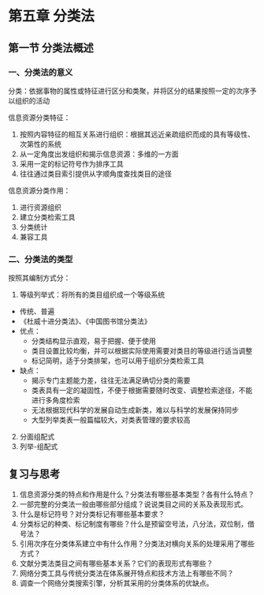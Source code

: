 # 第五章 分类法

## 第一节 分类法概述

### 一、分类法的意义

分类：依据事物的属性或特征进行区分和类聚，并将区分的结果按照一定的次序予以组织的活动

信息资源分类特征：

1. 按照内容特征的相互关系进行组织：根据其远近亲疏组织而成的具有等级性、次第性的系统
2. 从一定角度出发组织和揭示信息资源：多维的一方面
3. 采用一定的标记符号作为排序工具
4. 往往通过类目索引提供从字顺角度查找类目的途径

信息资源分类作用：

1. 进行资源组织
2. 建立分类检索工具
3. 分类统计
4. 兼容工具

### 二、分类法的类型

按照其编制方式分：

1. 等级列举式：将所有的类目组织成一个等级系统
  - 传统、普遍
  - 《杜威十进分类法》、《中国图书馆分类法》
  - 优点：
    - 分类结构显示直观，易于把握、便于使用
    - 类目设置比较均衡，并可以根据实际使用需要对类目的等级进行适当调整
    - 标记简明，适于分类排架，也可以用于组织分类检索工具
  - 缺点：
    - 揭示专门主题能力差，往往无法满足确切分类的需要
    - 类表具有一定的凝固性，不便于根据需要随时改变、调整检索途径，不能进行多角度检索
    - 无法根据现代科学的发展自动生成新类，难以与科学的发展保持同步
    - 大型列举类表一般篇幅较大，对类表管理的要求较高

2. 分面组配式
3. 列举-组配式
















## 复习与思考

1. 信息资源分类的特点和作用是什么？分类法有哪些基本类型？各有什么特点？
2. 一部完整的分类法一般由哪些部分组成？说说类目之间的关系及表现形式。
3. 什么是标记符号？对分类标记有哪些基本要求？
4. 分类标记的种类、标记制度有哪些？什么是预留空号法，八分法，双位制，借号法？
5. 引用次序在分类体系建立中有什么作用？分类法对横向关系的处理采用了哪些方式？
6. 文献分类法类目之间有哪些基本关系？它们的表现形式有哪些？
7. 网络分类工具与传统分类法在体系展开特点和技术方法上有哪些不同？
8. 调查一个网络分类搜索引擎，分析其采用的分类体系的优缺点。
